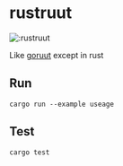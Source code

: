 # rustruut

![:rustruut](https://count.getloli.com/@:rustruut?theme=capoo-1)

Like [goruut](https://github.com/neurlang/goruut) except in rust


## Run

```console
cargo run --example useage
```

## Test

```console
cargo test
```